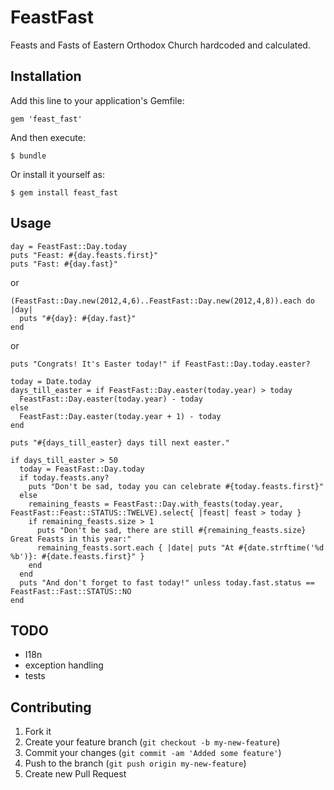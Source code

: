 # FeastFast

Feasts and Fasts of Eastern Orthodox Church hardcoded and calculated.

## Installation

Add this line to your application's Gemfile:

    gem 'feast_fast'

And then execute:

    $ bundle

Or install it yourself as:

    $ gem install feast_fast

## Usage

    day = FeastFast::Day.today
    puts "Feast: #{day.feasts.first}"
    puts "Fast: #{day.fast}"

or 

    (FeastFast::Day.new(2012,4,6)..FeastFast::Day.new(2012,4,8)).each do |day|
      puts "#{day}: #{day.fast}"
    end

or
    
    puts "Congrats! It's Easter today!" if FeastFast::Day.today.easter?

    today = Date.today
    days_till_easter = if FeastFast::Day.easter(today.year) > today
      FeastFast::Day.easter(today.year) - today
    else
      FeastFast::Day.easter(today.year + 1) - today
    end

    puts "#{days_till_easter} days till next easter."
    
    if days_till_easter > 50
      today = FeastFast::Day.today
      if today.feasts.any?
        puts "Don't be sad, today you can celebrate #{today.feasts.first}"
      else
        remaining_feasts = FeastFast::Day.with_feasts(today.year, FeastFast::Feast::STATUS::TWELVE).select{ |feast| feast > today }
        if remaining_feasts.size > 1
          puts "Don't be sad, there are still #{remaining_feasts.size} Great Feasts in this year:"
          remaining_feasts.sort.each { |date| puts "At #{date.strftime('%d %b')}: #{date.feasts.first}" }
        end
      end
      puts "And don't forget to fast today!" unless today.fast.status == FeastFast::Fast::STATUS::NO
    end


## TODO

- I18n
- exception handling
- tests

## Contributing

1. Fork it
2. Create your feature branch (`git checkout -b my-new-feature`)
3. Commit your changes (`git commit -am 'Added some feature'`)
4. Push to the branch (`git push origin my-new-feature`)
5. Create new Pull Request